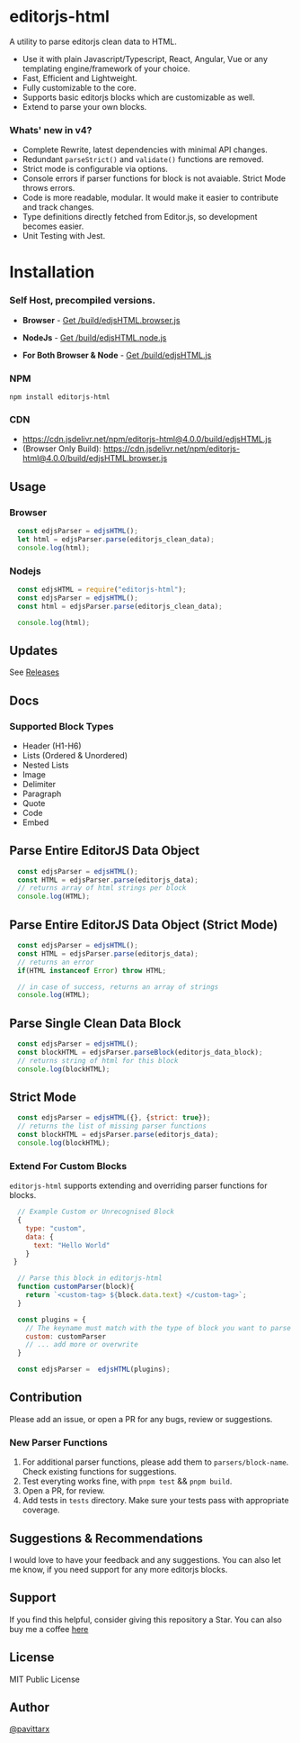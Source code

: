 # editorjs-html
A utility to parse editorjs clean data to HTML. 
  - Use it with plain Javascript/Typescript, React, Angular, Vue or any templating engine/framework of your choice.
  - Fast, Efficient and Lightweight. 
  - Fully customizable to the core. 
  - Supports basic editorjs blocks which are customizable as well.
  - Extend to parse your own blocks.

### Whats' new in v4?
  - Complete Rewrite, latest dependencies with minimal API changes.
  - Redundant `parseStrict()` and `validate()` functions are removed.
  - Strict mode is configurable via options. 
  - Console errors if parser functions for block is not avaiable. Strict Mode throws errors.
  - Code is more readable, modular. It would make it easier to contribute and track changes. 
  - Type definitions directly fetched from Editor.js, so development becomes easier.
  - Unit Testing with Jest. 

# Installation
### Self Host, precompiled versions.
* **Browser** - [Get /build/edjsHTML.browser.js](./build/edjsHTML.browser.js)

* **NodeJs** -  [Get /build/edjsHTML.node.js](./build/edjsHTML.node.js)

* **For Both Browser & Node** - [Get /build/edjsHTML.js](./build/edjsHTML.js)

### NPM 

```shell
npm install editorjs-html
```

### CDN
* https://cdn.jsdelivr.net/npm/editorjs-html@4.0.0/build/edjsHTML.js
* (Browser Only Build): https://cdn.jsdelivr.net/npm/editorjs-html@4.0.0/build/edjsHTML.browser.js

## Usage

### Browser
```js
  const edjsParser = edjsHTML();
  let html = edjsParser.parse(editorjs_clean_data);
  console.log(html);
```

### Nodejs

```js
  const edjsHTML = require("editorjs-html");
  const edjsParser = edjsHTML();
  const html = edjsParser.parse(editorjs_clean_data);

  console.log(html);
```

## Updates 

See [Releases](https://github.com/pavittarx/editorjs-html/releases)

## Docs

### Supported Block Types 
* Header (H1-H6)
* Lists (Ordered & Unordered)
* Nested Lists
* Image
* Delimiter 
* Paragraph
* Quote
* Code
* Embed

## Parse Entire EditorJS Data Object

```js
  const edjsParser = edjsHTML();
  const HTML = edjsParser.parse(editorjs_data);
  // returns array of html strings per block
  console.log(HTML);
```

## Parse Entire EditorJS Data Object (Strict Mode)

```js
  const edjsParser = edjsHTML();
  const HTML = edjsParser.parse(editorjs_data);
  // returns an error
  if(HTML instanceof Error) throw HTML;

  // in case of success, returns an array of strings
  console.log(HTML);
```

## Parse Single Clean Data Block

```js
  const edjsParser = edjsHTML();
  const blockHTML = edjsParser.parseBlock(editorjs_data_block);
  // returns string of html for this block
  console.log(blockHTML);
```
## Strict Mode

```js
  const edjsParser = edjsHTML({}, {strict: true});
  // returns the list of missing parser functions
  const blockHTML = edjsParser.parse(editorjs_data);
  console.log(blockHTML);
```

### Extend For Custom Blocks 
`editorjs-html` supports extending and overriding parser functions for blocks.

```js
  // Example Custom or Unrecognised Block
  {
    type: "custom",
    data: {
      text: "Hello World"
    }
 }

```

```js
  // Parse this block in editorjs-html
  function customParser(block){
    return `<custom-tag> ${block.data.text} </custom-tag>`;
  }

  const plugins = {
    // The keyname must match with the type of block you want to parse with this funcion
    custom: customParser
    // ... add more or overwrite
  }

  const edjsParser =  edjsHTML(plugins);
```

## Contribution 
Please add an issue, or open a PR for any bugs, review or suggestions. 

### New Parser Functions
1. For additional parser functions, please add them to `parsers/block-name`. Check existing functions for suggestions.
2. Test everyting works fine, with `pnpm test` && `pnpm build`. 
3. Open a PR, for review.
4. Add tests in `tests` directory. Make sure your tests pass with appropriate coverage.

## Suggestions & Recommendations
I would love to have your feedback and any suggestions. You can also let me know, if you need support for any more editorjs blocks. 

## Support 
If you find this helpful, consider giving this repository a Star. You can also buy me a coffee [here](https://www.buymeacoffee.com/pavittarx)

## License 
MIT Public License

## Author 
[@pavittarx](https://github.com/pavittarx)

